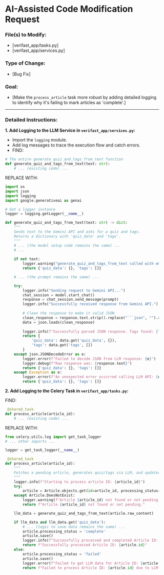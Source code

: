 # AI-Assisted Code Modification Request

### File(s) to Modify:
- [verifast_app/tasks.py]
- [verifast_app/services.py]

### Type of Change:
- [Bug Fix]

### Goal:
- [Make the `process_article` task more robust by adding detailed logging to identify why it's failing to mark articles as 'complete'.]

---

### Detailed Instructions:

**1. Add Logging to the LLM Service in `verifast_app/services.py`:**
- Import the `logging` module.
- Add log messages to trace the execution flow and catch errors.
- FIND:
```python
# The entire generate_quiz_and_tags_from_text function
def generate_quiz_and_tags_from_text(text: str):
    # ... (existing code) ...
```
REPLACE WITH:

```python
import os
import json
import logging
import google.generativeai as genai

# Get a logger instance
logger = logging.getLogger(__name__)

def generate_quiz_and_tags_from_text(text: str) -> dict:
    """
    Sends text to the Gemini API and asks for a quiz and tags.
    Returns a dictionary with 'quiz_data' and 'tags'.
    """
    # ... (the model setup code remains the same) ...
    # ...
    
    if not text:
        logger.warning("generate_quiz_and_tags_from_text called with empty text.")
        return {'quiz_data': {}, 'tags': []}

    # ... (the prompt remains the same) ...

    try:
        logger.info("Sending request to Gemini API...")
        chat_session = model.start_chat()
        response = chat_session.send_message(prompt)
        logger.info("Successfully received response from Gemini API.")
        
        # Clean the response to make it valid JSON
        clean_response = response.text.strip().replace("```json", "").replace("```", "")
        data = json.loads(clean_response)
        
        logger.info(f"Successfully parsed JSON response. Tags found: {len(data.get('tags', []))}")
        return {
            'quiz_data': data.get('quiz_data', {}),
            'tags': data.get('tags', [])
        }
    except json.JSONDecodeError as e:
        logger.error(f"Failed to decode JSON from LLM response: {e}")
        logger.debug(f"Raw response was: {response.text}")
        return {'quiz_data': {}, 'tags': []}
    except Exception as e:
        logger.error(f"An unexpected error occurred calling LLM API: {e}", exc_info=True)
        return {'quiz_data': {}, 'tags': []}
```

**2. Add Logging to the Celery Task in `verifast_app/tasks.py`:**

FIND:

```python
 @shared_task
def process_article(article_id):
    # ... (existing code) ...
```
REPLACE WITH:

```python
from celery.utils.log import get_task_logger
# ... other imports ...

logger = get_task_logger(__name__)

 @shared_task
def process_article(article_id):
    """
    Fetches a pending article, generates quiz/tags via LLM, and updates it.
    """
    logger.info(f"Starting to process article ID: {article_id}")
    try:
        article = Article.objects.get(id=article_id, processing_status='pending')
    except Article.DoesNotExist:
        logger.warning(f"Article {article_id} not found or not pending. Task aborted.")
        return f"Article {article_id} not found or not pending."

    llm_data = generate_quiz_and_tags_from_text(article.raw_content)

    if llm_data and llm_data.get('quiz_data'):
        # ... (logic to save data remains the same) ...
        article.processing_status = 'complete'
        article.save()
        logger.info(f"Successfully processed and completed Article ID: {article.id}")
        return f"Successfully processed Article ID: {article.id}"
    else:
        article.processing_status = 'failed'
        article.save()
        logger.error(f"Failed to get LLM data for Article ID: {article.id}. Status set to 'failed'.")
        return f"Failed to process Article ID: {article.id} due to LLM error."
